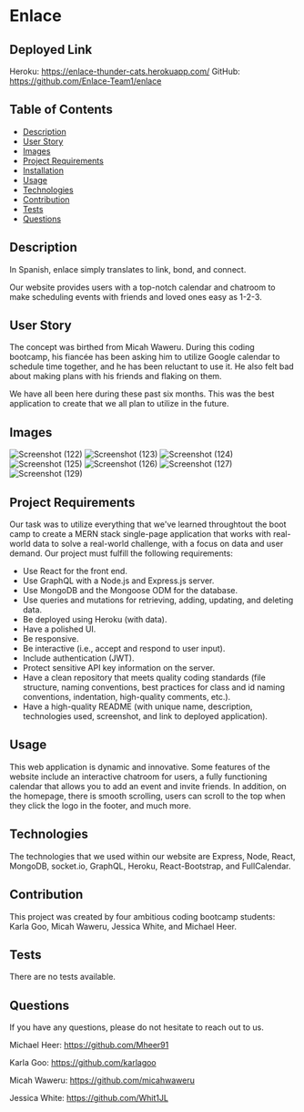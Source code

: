 # Enlace

## Deployed Link
Heroku: https://enlace-thunder-cats.herokuapp.com/
GitHub: https://github.com/Enlace-Team1/enlace

## Table of Contents 

  * [Description](#Description)
  * [User Story](#UserStory)
  * [Images](#Images)
  * [Project Requirements](#ProjectRequirements)
  * [Installation](#Installation)
  * [Usage](#Usage)
  * [Technologies](#Technologies)
  * [Contribution](#Contribution)
  * [Tests](#Test)
  * [Questions](#Questions)

## Description
In Spanish, enlace simply translates to link, bond, and connect. 

Our website provides users with a top-notch calendar and chatroom to make scheduling events with friends and loved ones easy as 1-2-3.

## User Story
The concept was birthed from Micah Waweru. During this coding bootcamp, his fiancée has been asking him to utilize Google calendar to schedule time together, and he has been reluctant to use it. He also felt bad about making plans with his friends and flaking on them. 

We have all been here during these past six months. This was the best application to create that we all plan to utilize in the future.


## Images 
![Screenshot (122)](https://user-images.githubusercontent.com/82970208/142732478-7dc2de0f-6c06-420f-9c7c-865fb957fe4c.png)
![Screenshot (123)](https://user-images.githubusercontent.com/82970208/142732482-e4c76785-976a-4c58-8f81-bc9725859bd3.png)
![Screenshot (124)](https://user-images.githubusercontent.com/82970208/142732487-9003560b-eec9-4174-9118-1d229be5c9d4.png)
![Screenshot (125)](https://user-images.githubusercontent.com/82970208/142732490-5b597e57-ec84-4d33-a9e4-0b4dd25c6758.png)
![Screenshot (126)](https://user-images.githubusercontent.com/82970208/142732495-349e8476-e11d-45f9-bf02-d7ff82d58f14.png)
![Screenshot (127)](https://user-images.githubusercontent.com/82970208/142732501-b79e7ce2-3db4-41d6-8e7e-84349d3beb99.png)
![Screenshot (129)](https://user-images.githubusercontent.com/82970208/142732834-a89f0205-f933-4f98-af65-875a67af85f2.png)

## Project Requirements
Our task was to utilize everything that we've learned throughtout the boot camp to create a MERN stack single-page application that works with real-world data to solve a real-world challenge, with a focus on data and user demand. Our project must fulfill the following requirements:

* Use React for the front end.
* Use GraphQL with a Node.js and Express.js server.
* Use MongoDB and the Mongoose ODM for the database.
* Use queries and mutations for retrieving, adding, updating, and deleting data.
* Be deployed using Heroku (with data).
* Have a polished UI.
* Be responsive.
* Be interactive (i.e., accept and respond to user input).
* Include authentication (JWT).
* Protect sensitive API key information on the server.
* Have a clean repository that meets quality coding standards (file structure, naming conventions, best practices for class and id naming conventions, indentation, high-quality comments, etc.).
* Have a high-quality README (with unique name, description, technologies used, screenshot, and link to deployed application).


## Usage 
This web application is dynamic and innovative. Some features of the website include an interactive chatroom for users, a fully functioning calendar that allows you to add an event and invite friends. In addition, on the homepage, there is smooth scrolling, users can scroll to the top when they click the logo in the footer, and much more. 

## Technologies
The technologies that we used within our website are Express, Node, React, MongoDB, socket.io, GraphQL, Heroku, React-Bootstrap, and FullCalendar.

## Contribution
This project was created by four ambitious coding bootcamp students: Karla Goo, Micah Waweru, Jessica White, and Michael Heer. 

## Tests 
There are no tests available.

## Questions 
If you have any questions, please do not hesitate to reach out to us. 

Michael Heer: https://github.com/Mheer91

Karla Goo: https://github.com/karlagoo

Micah Waweru: https://github.com/micahwaweru

Jessica White: https://github.com/Whit1JL
